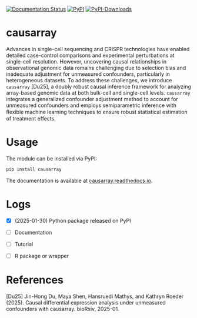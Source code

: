 [![Documentation Status](https://readthedocs.org/projects/causarray/badge/?version=latest)](https://causarray.readthedocs.io/en/latest/?badge=latest)
[![PyPI](https://img.shields.io/pypi/v/causarray?label=pypi)](https://pypi.org/project/causarray)
[![PyPI-Downloads](https://img.shields.io/pepy/dt/causarray)](https://pepy.tech/project/causarray)


# causarray

Advances in single-cell sequencing and CRISPR technologies have enabled detailed case-control comparisons and experimental perturbations at single-cell resolution. However, uncovering causal relationships in observational genomic data remains challenging due to selection bias and inadequate adjustment for unmeasured confounders, particularly in heterogeneous datasets. To address these challenges, we introduce `causarray` [Du25], a doubly robust causal inference framework for analyzing array-based genomic data at both bulk-cell and single-cell levels. `causarray` integrates a generalized confounder adjustment method to account for unmeasured confounders and employs semiparametric inference with ﬂexible machine learning techniques to ensure robust statistical estimation of treatment effects.


# Usage


The module can be installed via PyPI:
```cmd
pip install causarray
```

The documentation is available at [causarray.readthedocs.io](https://causarray.readthedocs.io/en/latest/).



# Logs

- [x] (2025-01-30) Python package released on PyPI
- [ ] Documentation
- [ ] Tutorial
- [ ] R package or wrapper



<!-- 
# Development

The dependencies for running `causarray` method are listed in `environment.yml` and can be installed by running

```cmd
PIP_NO_DEPS=1 conda env create -f environment.yml
```


## Build
```cmd
git tag 0.0.0
git tag --delete 1.0.0
python -m pip install .
```

## Testing
```cmd
python -m pytest tests/test_gcate.py
python -m pytest tests/test_DR_learner.py
```

## Documentation

```cmd
mkdir docs
sphinx-quickstart
cd docs
make html # sphinx-build source build
```
-->


# References
[Du25] Jin-Hong Du, Maya Shen, Hansruedi Mathys, and Kathryn Roeder (2025). Causal differential expression analysis under unmeasured confounders with causarray. bioRxiv, 2025-01.
